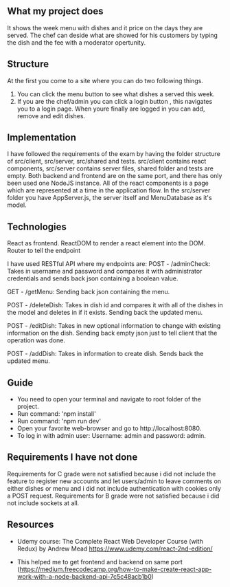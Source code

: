 ## What my project does

It shows the week menu with dishes and it price on the days they are served.
The chef can deside what are showed for his customers by typing the dish and the fee with a moderator opertunity.

## Structure

At the first you come to a site where you can do two following things.

1. You can click the menu button to see what dishes a served this week.
2. If you are the chef/admin you can click a login button , this navigates you to a login page. When youre finally are logged in you can add, remove and edit dishes.

## Implementation

I have followed the requirements of the exam by having the folder structure of src/client, src/server, src/shared and tests. src/client contains react components, src/server contains server files, shared folder and tests are empty.
Both backend and frontend are on the same port, and there has only been used one NodeJS instance.
All of the react components is a page which are represented at a time in the application flow.
In the src/server folder you have AppServer.js, the server itself and MenuDatabase as it's model.

## Technologies

React as frontend.
ReactDOM to render a react element into the DOM.
Router to tell the endpoint

I have used RESTful API where my endpoints are:
POST - /adminCheck:
Takes in username and password and compares it with administrator credentials and sends back json containing a boolean value.

GET - /getMenu:
Sending back json containing the menu.

POST - /deleteDish:
Takes in dish id and compares it with all of the dishes in the model and deletes in if it exists.
Sending back the updated menu.

POST - /editDish:
Takes in new optional information to change with existing information on the dish.
Sending back empty json just to tell client that the operation was done.

POST - /addDish:
Takes in information to create dish.
Sends back the updated menu.

## Guide

- You need to open your terminal and navigate to root folder of the project.
- Run command: 'npm install'
- Run command: 'npm run dev'
- Open your favorite web-browser and go to http://localhost:8080.
- To log in with admin user: Username: admin and password: admin.

## Requirements I have not done

Requirements for C grade were not satisfied because i did not include the feature to register new accounts and let users/admin to leave comments on either dishes or menu and i did not include authentication with cookies only a POST request.
Requirements for B grade were not satisfied because i did not include sockets at all.

## Resources

- Udemy course: The Complete React Web Developer Course (with Redux) by Andrew Mead
  https://www.udemy.com/react-2nd-edition/

- This helped me to get frontend and backend on same port
  (https://medium.freecodecamp.org/how-to-make-create-react-app-work-with-a-node-backend-api-7c5c48acb1b0)

